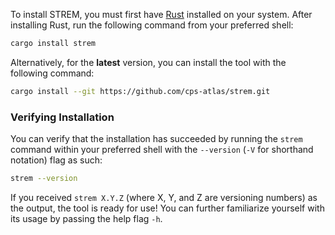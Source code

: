 To install STREM, you must first have [Rust](https://www.rust-lang.org/) installed on your system. After installing Rust, run the following command from your preferred shell:

```bash
cargo install strem
```

Alternatively, for the **latest** version, you can install the tool with the following command:

```bash
cargo install --git https://github.com/cps-atlas/strem.git
```

### Verifying Installation

You can verify that the installation has succeeded by running the `strem` command within your preferred shell with the `--version` (`-V` for shorthand notation) flag as such:

```bash
strem --version
```

If you received `strem X.Y.Z` (where X, Y, and Z are versioning numbers) as the output, the tool is ready for use! You can further familiarize yourself with its usage by passing the help flag `-h`.
